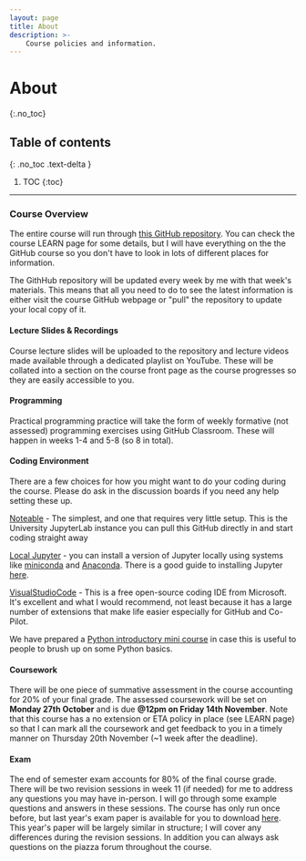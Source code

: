 ```yaml
---
layout: page
title: About
description: >-
    Course policies and information.
---
```


# About
{:.no_toc}

## Table of contents
{: .no_toc .text-delta }

1. TOC
{:toc}

---

### Course Overview

The entire course will run through [this GitHub repository](https://github.com/biomedical-informatics/pbi). You can check the course LEARN page for some details, but I will have everything on the the GitHub course so you don't have to look in lots of different places for information.

The GithHub repository will be updated every week by me with that week's materials. This means that all you need to do to see the latest information is either visit the course GitHub webpage or "pull" the repository to update your local copy of it.

#### Lecture Slides & Recordings

Course lecture slides will be uploaded to the repository and lecture videos made available through a dedicated playlist on YouTube. These will be collated into a section on the course front page as the course progresses so they are easily accessible to you.

#### Programming

Practical programming practice will take the form of weekly formative (not assessed) programming exercises using GitHub Classroom. These will happen in weeks 1-4 and 5-8 (so 8 in total).

#### Coding Environment

There are a few choices for how you might want to do your coding during the course. Please do ask in the discussion boards if you need any help setting these up.

[Noteable](https://noteable.edina.ac.uk/login) - The simplest, and one that requires very little setup. This is the University JupyterLab instance you can pull this GitHub directly in and start coding straight away

[Local Jupyter](https://jupyter.org/install) - you can install a version of Jupyter locally using systems like [miniconda](https://docs.anaconda.com/miniconda/) and [Anaconda](https://www.anaconda.com). There is a good guide to installing Jupyter [here](https://jupyter.org/install).

[VisualStudioCode](https://code.visualstudio.com) - This is a free open-source coding IDE from Microsoft. It's excellent and what I would recommend, not least because it has a large number of extensions that make life easier especially for GitHub and Co-Pilot.

We have prepared a [Python introductory mini course](https://github.com/biomedical-informatics/pbi/tree/initial-release/python_basics) in case this is useful to people to brush up on some Python basics.

#### Coursework

There will be one piece of summative assessment in the course accounting for 20% of your final grade. The assessed coursework will be set on **Monday 27th October** and is due **@12pm on Friday 14th November**. Note that this course has a no extension or ETA policy in place (see LEARN page) so that I can mark all the coursework and get feedback to you in a timely manner on Thursday 20th November (~1 week after the deadline).

#### Exam

The end of semester exam accounts for 80% of the final course grade. There will be two revision sessions in week 11 (if needed) for me to address any questions you may have in-person. I will go through some example questions and answers in these sessions. The course has only run once before, but last year's exam paper is available for you to download [here](https://exampapers.ed.ac.uk/search?query=INFR11260). This year's paper will be largely similar in structure; I will cover any differences during the revision sessions. In addition you can always ask questions on the piazza forum throughout the course.